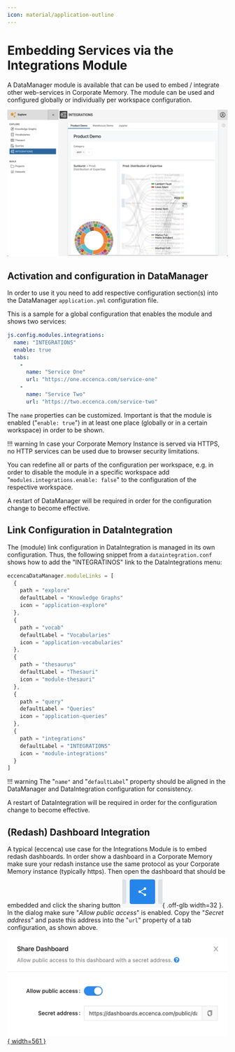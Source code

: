 ```yaml
---
icon: material/application-outline
---
```

# Embedding Services via the Integrations Module

A DataManager module is available that can be used to embed / integrate other web-services in Corporate Memory. The module can be used and configured globally or individually per workspace configuration.

[![](./integrations.png)](./integrations.png)

## Activation and configuration in DataManager

In order to use it you need to add respective configuration section(s) into the DataManager `application.yml` configuration file.

This is a sample for a global configuration that enables the module and shows two services:

``` yaml
js.config.modules.integrations:
  name: "INTEGRATIONS"
  enable: true
  tabs:
    -
      name: "Service One"
      url: "https://one.eccenca.com/service-one"
    -
      name: "Service Two"
      url: "https://two.eccenca.com/service-two"
```

The `name` properties can be customized. Important is that the module is enabled ("`enable: true`") in at least one place (globally or in a certain workspace) in order to be shown.

!!! warning
    In case your Corporate Memory Instance is served via HTTPS, no HTTP services can be used due to browser security limitations.

You can redefine all or parts of the configuration per workspace, e.g. in order to disable the module in a specific workspace add "`modules.integrations.enable: false`" to the configuration of the respective workspace.

A restart of DataManager will be required in order for the configuration change to become effective.

## Link Configuration in DataIntegration

The (module) link configuration in DataIntegration is managed in its own configuration. Thus, the following snippet from a `dataintegration.conf`  shows how to add the "INTEGRATINOS" link to the DataIntegrations menu:

``` js
eccencaDataManager.moduleLinks = [
  {
    path = "explore"
    defaultLabel = "Knowledge Graphs"
    icon = "application-explore"
  },
  {
    path = "vocab"
    defaultLabel = "Vocabularies"
    icon = "application-vocabularies"
  },
  {
    path = "thesaurus"
    defaultLabel = "Thesauri"
    icon = "module-thesauri"
  },
  {
    path = "query"
    defaultLabel = "Queries"
    icon = "application-queries"
  },
  {
    path = "integrations"
    defaultLabel = "INTEGRATIONS"
    icon = "module-integrations"
  }
]
```

!!! warning
    The "`name"` and "`defaultLabel`" property should be aligned in the DataManager and DataIntegration configuration for consistency.

A restart of DataIntegration will be required in order for the configuration change to become effective.

## (Redash) Dashboard Integration

A typical (eccenca) use case for the Integrations Module is to embed redash dashboards. In order show a dashboard in a Corporate Memory make sure your redash instance use the same protocol as your Corporate Memory instance (typically https). Then open the dashboard that should be embedded and click the sharing button ![](./share.png){ .off-glb width=32 }. In the dialog make sure "*Allow public access*" is enabled. Copy the "*Secret address*" and paste this address into the "`url`" property of a tab configuration, as shown above.

[![](./share_dashboard.png){ width=561 }](./share_dashboard.png)
